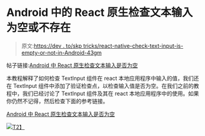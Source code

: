 # Android 中的 React 原生检查文本输入为空或不存在

> 原文:[https://dev . to/skp tricks/react-native-check-text-input-is-empty-or-not-in-Android-43gm](https://dev.to/skptricks/react-native-check-text-input-is-empty-or-not-in-android-43gm)

帖子链接:[Android 中 React 原生检查文本输入是否为空](https://www.skptricks.com/2018/10/react-native-check-text-input-is-empty-or-not.html)

本教程解释了如何检查 TextInput 组件在 react 本地应用程序中输入的值，我们还在 TextInput 组件中添加了验证检查点，以检查输入值是否为空。在我们之前的教程中，我们已经讨论了 TextInput 组件及其在 react 本地应用程序中的使用。如果你仍然不记得，然后检查下面的参考链接。

[Android 中 React 原生检查文本输入是否为空](https://www.skptricks.com/2018/10/react-native-check-text-input-is-empty-or-not.html)

[![](../Images/9ed2ba0aecd42b150e783dba4a02551b.png)T2】](https://res.cloudinary.com/practicaldev/image/fetch/s--kbDtTh5N--/c_limit%2Cf_auto%2Cfl_progressive%2Cq_auto%2Cw_880/https://3.bp.blogspot.com/-oKCW-wle18M/W9X_e-qec8I/AAAAAAAACFg/tHyVXtBo6Zs0182HKPgmyiKy_6T6YpB2QCLcBGAs/s640/te.png)